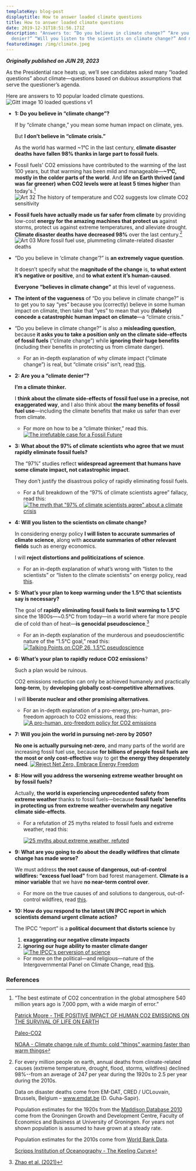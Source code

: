 ```yaml
---
templateKey: blog-post
displaytitle: How to answer loaded climate questions
title: How to answer loaded climate questions
date: 2019-12-31T18:51:56.171Z
description: "Answers to: “Do you believe in climate change?” “Are you a climate
  denier?” “Will you listen to the scientists on climate change?” And more!"
featuredimage: /img/climate.jpeg
---
```

***Originally published on JUN 29, 2023***

As the Presidential race heats up, we’ll see candidates asked many “loaded questions” about climate—questions based on dubious assumptions that serve the questioner’s agenda.

Here are answers to 10 popular loaded climate questions.
![Gitt image 10 loaded questions v1](https://substackcdn.com/image/fetch/w_1456,c_limit,f_auto,q_auto:good,fl_progressive:steep/https%3A%2F%2Fsubstack-post-media.s3.amazonaws.com%2Fpublic%2Fimages%2Fba8ba28f-1e30-4700-8b23-ff87df8587c2_1600x900.png)

-   **1: Do you believe in “climate change”?**  
      
    If by “climate change,” you mean some human impact on climate, yes.  
      
    But **I don’t believe in “climate crisis.”**  
      
    As the world has warmed ~1°C in the last century, **climate disaster deaths have fallen 98% thanks in large part to fossil fuels**.
    
-   Fossil fuels' CO2 emissions have contributed to the warming of the last 100 years, but that warming has been mild and manageable—**~1°C, mostly in the colder parts of the world**. And **life on Earth thrived (and was far greener) when CO2 levels were at least 5 times higher** than today's.[^1] 
   ![Art 32 The history of temperature and CO2 suggests low climate CO2 sensitivity](https://substackcdn.com/image/fetch/w_1456,c_limit,f_auto,q_auto:good,fl_progressive:steep/https%3A%2F%2Fsubstack-post-media.s3.amazonaws.com%2Fpublic%2Fimages%2F31e33440-f8bc-41e2-b9eb-19cc9022dde0_908x587.png)
    
-   **Fossil fuels have actually made us far safer from climate** by providing low-cost **energy for the amazing machines that protect us** against storms, protect us against extreme temperatures, and alleviate drought. **Climate disaster deaths have decreased 98%** over the last century.[^2]
    ![Art 03 More fossil fuel use, plummeting climate-related disaster deaths](https://substackcdn.com/image/fetch/w_1456,c_limit,f_auto,q_auto:good,fl_progressive:steep/https%3A%2F%2Fsubstack-post-media.s3.amazonaws.com%2Fpublic%2Fimages%2F3e728ac4-ad7d-43e7-9a82-b04d9751b491_6108x3983.png)
    
-   “Do you believe in ‘climate change’?” is **an extremely vague question**.  
      
    It doesn’t specify what the **magnitude of the change** is, **to what extent it’s** **negative or positive**, and **to what extent it’s human-caused**.  
      
    **Everyone** **“believes in climate change”** at this level of vagueness.
    
-   **The intent of the vagueness** of “Do you believe in climate change?” is to get you to say “yes” because you (correctly) believe in some human impact on climate, then take that “yes” to mean that you **(falsely) concede a catastrophic human impact on climate**—a “climate crisis.”
    
-   “Do you believe in climate change?” is also a **misleading question**, because **it asks you to take a position only on the climate side-effects of fossil fuels** (“climate change”) while **ignoring their huge benefits** (including their benefits in protecting us from climate danger).
    
    -   For an in-depth explanation of why climate impact (“climate change”) is real, but “climate crisis” isn’t, read [this](https://energytalkingpoints.com/climate-crisis/).
        
-   **2: Are you a “climate denier”?**  
      
    **I’m a climate thinker.**
      
    I **think about the climate side-effects of fossil fuel use in a precise, not exaggerated way**, and I also think about **the many benefits of fossil fuel use**—including the climate benefits that make us safer than ever from climate.
    
    -   For more on how to be a “climate thinker,” read this.
        [![The irrefutable case for a Fossil Future](https://substackcdn.com/image/fetch/w_1300,h_650,c_fill,f_auto,q_auto:good,fl_progressive:steep,g_auto/https%3A%2F%2Fpbs.substack.com%2Fmedia%2FFbgFr11UcAI8ayW.jpg)](https://energytalkingpoints.com/irrefutable-ff/)
-   **3: What about the 97% of climate scientists who agree that we must rapidly eliminate fossil fuels?**  
      
    The “97%” studies reflect **widespread agreement that humans have some climate impact, not catastrophic impact**.  
      
    They don’t justify the disastrous policy of rapidly eliminating fossil fuels.
    
    -   For a full breakdown of the “97% of climate scientists agree” fallacy, read this:
        [![The myth that "97% of climate scientists agree" about a climate crisis](https://substackcdn.com/image/fetch/w_1300,h_650,c_fill,f_auto,q_auto:good,fl_progressive:steep,g_auto/https%3A%2F%2Fsubstack-post-media.s3.amazonaws.com%2Fpublic%2Fimages%2F3cf27656-0e93-4dac-ab3f-a932e5a86783_1600x900.png)](https://energytalkingpoints.com/97/)
        
        
-   **4: Will you listen to the scientists on climate change?**  
      
    In considering energy policy **I will listen to accurate summaries of climate science**, along with **accurate summaries of other relevant fields** such as energy economics.  
      
    I will **reject distortions and politicizations of science**.
    
    -   For an in-depth explanation of what’s wrong with “listen to the scientists” or “listen to the climate scientists” on energy policy, read [this](https://twitter.com/AlexEpstein/status/1628842038182694912).
        
-   **5: What’s your plan to keep warming under the 1.5°C that scientists say is necessary?**  
      
    The goal of **rapidly eliminating fossil fuels to limit warming to 1.5°C** since the 1800s—~0.5°C from today—in a world where far more people die of cold than of heat—**is genocidal pseudoscience**.[^3]
    
    -   For an in-depth explanation of the murderous and pseudoscientific nature of the “1.5°C goal,” read this:
        [![Talking Points on COP 26, 1.5°C pseudoscience](https://substackcdn.com/image/youtube/w_728,c_limit/9dIUYY_Dq4E)](https://energytalkingpoints.com/cop26/)
-   **6: What’s your plan to rapidly reduce CO2 emissions**?  
      
    Such a plan would be ruinous.  
      
    CO2 emissions reduction can only be achieved humanely and practically **long-term**, by **developing globally cost-competitive alternatives**.  
      
    I will **liberate nuclear and other promising alternatives**.
    
    -   For an in-depth explanation of a pro-energy, pro-human, pro-freedom approach to CO2 emissions, read this:
     [![A pro-human, pro-freedom policy for CO2 emissions](https://substackcdn.com/image/fetch/w_1300,h_650,c_fill,f_auto,q_auto:good,fl_progressive:steep,g_auto/https%3A%2F%2Fbucketeer-e05bbc84-baa3-437e-9518-adb32be77984.s3.amazonaws.com%2Fpublic%2Fimages%2F20ec4fe6-7139-4154-9d4f-e91556f185c6_3400x2400.png)](https://energytalkingpoints.com/co2-policy/)
        
-   **7: Will you join the world in pursuing net-zero by 2050?**  
      
    **No one is actually pursuing net-zero**, and many parts of the world are increasing fossil fuel use, because **for billions of people fossil fuels are the most or only cost-effective** way to get **the energy they desperately need**.
        [![Reject Net Zero, Embrace Energy Freedom](https://substackcdn.com/image/youtube/w_728,c_limit/naAXRHbhU3c)](https://energytalkingpoints.com/netzero/)
-   **8: How will you address the worsening extreme weather brought on by fossil fuels?**  
      
    Actually, **the world is experiencing unprecedented safety from extreme weather** thanks to fossil fuels—because **fossil fuels' benefits in protecting us from extreme weather overwhelm any negative climate side-effects**.

    -   For a refutation of 25 myths related to fossil fuels and extreme weather, read this:
       
        [![25 myths about extreme weather, refuted](https://substackcdn.com/image/fetch/w_1300,h_650,c_fill,f_auto,q_auto:good,fl_progressive:steep,g_auto/https%3A%2F%2Fbucketeer-e05bbc84-baa3-437e-9518-adb32be77984.s3.amazonaws.com%2Fpublic%2Fimages%2F925b9145-eba3-47d9-8825-ce50dfca2589_1600x900.png)](https://energytalkingpoints.com/25-myths/)
        

-   **9: What are you going to do about the deadly wildfires that climate change has made worse?**  
      
    We must address **the root cause of dangerous, out-of-control wildfires: “excess fuel load”** from bad forest management. **Climate is a minor variable** that we have **no near-term control over**.
    
    -   For more on the true causes of and solutions to dangerous, out-of-control wildfires, read [this](https://energytalkingpoints.com/california-wildfires/).
        
-   **10: How do you respond to the latest UN IPCC report in which scientists demand urgent climate action?**  
      
    The IPCC “report” is a **political document that distorts science** by  
    1) **exaggerating our negative climate impacts**  
    2) **ignoring our huge ability to master climate danger**
        [![The IPCC's perversion of science](https://substackcdn.com/image/fetch/w_1300,h_650,c_fill,f_auto,q_auto:good,fl_progressive:steep,g_auto/https%3A%2F%2Fsubstack-post-media.s3.amazonaws.com%2Fpublic%2Fimages%2Fe8f8e1cc-3564-4a17-aa40-722f42b87fcf_1600x900.png)](https://energytalkingpoints.com/syr/)
    -   For more on the political—and religious—nature of the Intergovernmental Panel on Climate Change, read [this](https://energytalkingpoints.com/the-truth-about-the-un-ipcc/).

### References

[^1]: “The best estimate of CO2 concentration in the global atmosphere 540 million years ago is 7,000 ppm, with a wide margin of error.”  

    [Patrick Moore - THE POSITIVE IMPACT OF HUMAN CO2 EMISSIONS ON THE SURVIVAL OF LIFE ON EARTH](https://fcpp.org/wp-content/uploads/2016/06/Moore-Positive-Impact-of-Human-CO2-Emissions.pdf)

    [Paleo-CO2](https://www.paleo-co2.org/)

    [NOAA - Climate change rule of thumb: cold "things" warming faster than warm things](https://www.climate.gov/news-features/blogs/beyond-data/climate-change-rule-thumb-cold-things-warming-faster-warm-things)

[^2]: For every million people on earth, annual deaths from climate-related causes (extreme temperature, drought, flood, storms, wildfires) declined 98%--from an average of 247 per year during the 1920s to 2.5 per year during the 2010s.

    Data on disaster deaths come from EM-DAT, CRED / UCLouvain, Brussels, Belgium – www.emdat.be (D. Guha-Sapir).

    Population estimates for the 1920s from the [Maddison Database 2010](https://www.rug.nl/ggdc/historicaldevelopment/maddison/releases/maddison-database-2010) come from the Groningen Growth and Development Centre, Faculty of Economics and Business at University of Groningen. For years not shown population is assumed to have grown at a steady rate.

    Population estimates for the 2010s come from [World Bank Data](https://data.worldbank.org/indicator/SP.POP.TOTL).

    [Scripps Institution of Oceanography - The Keeling Curve](https://keelingcurve.ucsd.edu/)

[^3]: [Zhao et al. (2021)](https://doi.org/10.1016/S2542-5196(21)00081-4)
